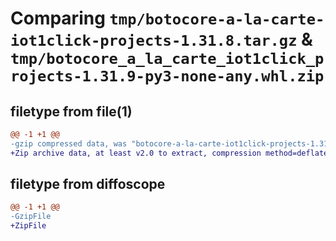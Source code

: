 # Comparing `tmp/botocore-a-la-carte-iot1click-projects-1.31.8.tar.gz` & `tmp/botocore_a_la_carte_iot1click_projects-1.31.9-py3-none-any.whl.zip`

## filetype from file(1)

```diff
@@ -1 +1 @@
-gzip compressed data, was "botocore-a-la-carte-iot1click-projects-1.31.8.tar", last modified: Fri Jul 21 01:21:29 2023, max compression
+Zip archive data, at least v2.0 to extract, compression method=deflate
```

## filetype from diffoscope

```diff
@@ -1 +1 @@
-GzipFile
+ZipFile
```

